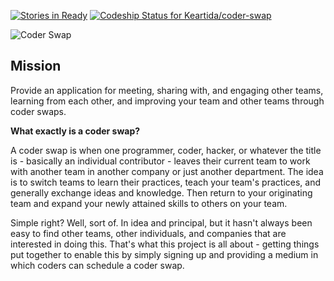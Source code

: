 [![Stories in Ready](https://badge.waffle.io/ThrashingCode/coder-swap.png?label=ready&title=Ready&style=flat-square)](http://waffle.io/ThrashingCode/coder-swap)
[ ![Codeship Status for Keartida/coder-swap](https://img.shields.io/codeship/3fedfdc0-bc70-0132-0cd4-5e51f10fddb0.svg?style=flat-square)](https://codeship.com/projects/72441)



![Coder Swap](http://photos.adron.me/photos/i-Jc4Lnkv/0/O/i-Jc4Lnkv.png)

## Mission
Provide an application for meeting, sharing with, and engaging other teams, learning from each other, and improving your team and other teams through coder swaps.

**What exactly is a coder swap?**

A coder swap is when one programmer, coder, hacker, or whatever the title is - basically an individual contributor - leaves their current team to work with another team in another company or just another department. The idea is to switch teams to learn their practices, teach your team's practices, and generally exchange ideas and knowledge. Then return to your originating team and expand your newly attained skills to others on your team.

Simple right? Well, sort of. In idea and principal, but it hasn't always been easy to find other teams, other individuals, and companies that are interested in doing this. That's what this project is all about - getting things put together to enable this by simply signing up and providing a medium in which coders can schedule a coder swap.
